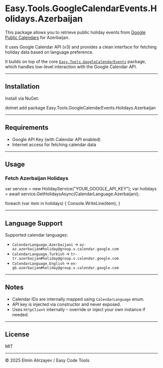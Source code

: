 ﻿# Easy.Tools.GoogleCalendarEvents.Holidays.Azerbaijan

This package allows you to retrieve public holiday events from [Google Public Calendars](https://developers.google.com/calendar) for Azerbaijan.

It uses Google Calendar API (v3) and provides a clean interface for fetching holiday data based on language preference.

It builds on top of the core [`Easy.Tools.GoogleCalendarEvents`](https://www.nuget.org/packages/Easy.Tools.GoogleCalendarEvents) package, which handles low-level interaction with the Google Calendar API.


---

## Installation

Install via NuGet:

dotnet add package Easy.Tools.GoogleCalendarEvents.Holidays.Azerbaijan


---

## Requirements

* Google API Key (with Calendar API enabled)
* Internet access for fetching calendar data

---

## Usage

### Fetch Azerbaijan Holidays


var service = new HolidayService("YOUR_GOOGLE_API_KEY");
var holidays = await service.GetHolidaysAsync(CalendarLanguage.Azerbaijani);

foreach (var item in holidays)
{
    Console.WriteLine(item);
}


---

## Language Support

Supported calendar languages:

* `CalendarLanguage.Azerbaijani` → `az-az.azerbaijan#holiday@group.v.calendar.google.com`
* `CalendarLanguage.Turkish` → `tr-tr.azerbaijan#holiday@group.v.calendar.google.com`
* `CalendarLanguage.English` → `en-gb.azerbaijan#holiday@group.v.calendar.google.com`

---

## Notes

* Calendar IDs are internally mapped using `CalendarLanguage` enum.
* API key is injected via constructor and never exposed.
* Uses `HttpClient` internally – override or inject your own instance if needed.

---

## License

MIT

---

© 2025 Elmin Alirzayev / Easy Code Tools
